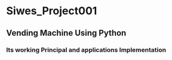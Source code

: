 # Siwes_Project001
## Vending Machine Using Python
### Its working Principal and applications Implementation
